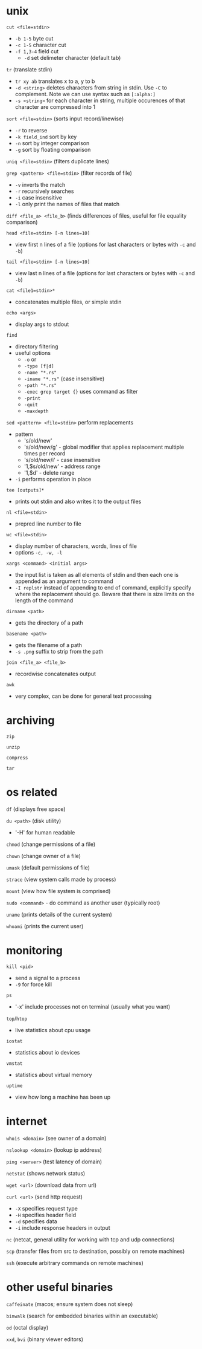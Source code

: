 # unix

`cut <file=stdin>`
- `-b 1-5` byte cut
- `-c 1-5` character cut
- `-f 1,3-4` field cut
    - `-d` set delimeter character (default tab)

`tr` (translate stdin)
- `tr xy ab` translates x to a, y to b
- `-d <string>` deletes characters from string in stdin. Use `-C` to complement. Note we can use syntax such as `[:alpha:]`
- `-s <string>` for each character in string, multiple occurences of that character are compressed into 1

`sort <file=stdin>` (sorts input record/linewise)
- `-r` to reverse
- `-k field_ind` sort by key
- `-n` sort by integer comparison
- `-g` sort by floating comparison

`uniq <file=stdin>` (filters duplicate lines)

`grep <pattern> <file=stdin>` (filter records of file)
- `-v` inverts the match
- `-r` recursively searches
- `-i` case insensitive
- `-l` only print the names of files that match

`diff <file_a> <file_b>` (finds differences of files, useful for file equality comparison)

`head <file=stdin> [-n lines=10]`
- view first n lines of a file (options for last characters or bytes with `-c` and `-b`)

`tail <file=stdin> [-n lines=10]`
- view last n lines of a file (options for last characters or bytes with `-c` and `-b`)

`cat <file1=stdin>*`
- concatenates multiple files, or simple stdin

`echo <args>`
- display args to stdout

`find`
- directory filtering
- useful options
    - `-o` or
    - `-type [f|d]`
    - `-name "*.rs"`
    - `-iname "*.rs"` (case insensitive)
    - `-path "*.rs"`
    - `-exec grep target {}` uses command as filter
    - `-print`
    - `-quit`
    - `-maxdepth`

`sed <pattern> <file=stdin>` perform replacements
- pattern 
    - 's/old/new'
    - 's/old/new/g' - global modifier that applies replacement multiple times per record
    - 's/old/new/i' - case insensitive
    - '1,$s/old/new' - address range
    - '1,$d' - delete range
- `-i` performs operation in place

`tee [outputs]*`
- prints out stdin and also writes it to the output files

`nl <file=stdin>`
- prepred line number to file

`wc <file=stdin>` 
- display number of characters, words, lines of file
- options `-c, -w, -l`

`xargs <command> <initial args>`
- the input list is taken as all elements of stdin and then each one is appended as an argument to command
- `-I replstr` instead of appending to end of command, explicitly specify where the replacement should go. Beware that there is size limits on the length of the command

`dirname <path>`
- gets the directory of a path

`basename <path>`
- gets the filename of a path
- `-s .png` suffix to strip from the path

`join <file_a> <file_b>`
- recordwise concatenates output

`awk`
- very complex, can be done for general text processing

# archiving

`zip`

`unzip`

`compress`

`tar`


# os related 

`df` (displays free space)

`du <path>` (disk utility)
- '-H' for human readable

`chmod` (change permissions of a file)

`chown` (change owner of a file)

`umask` (default permissions of file)

`strace` (view system calls made by process)

`mount` (view how file system is comprised)

`sudo <command>` - do command as another user (typically root)

`uname` (prints details of the current system)

`whoami` (prints the current user)

# monitoring

`kill <pid>` 
- send a signal to a process 
- `-9` for force kill

`ps` 
- '-x' include processes not on terminal (usually what you want)

`top`/`htop`
- live statistics about cpu usage

`iostat` 
- statistics about io devices

`vmstat` 
- statistics about virtual memory

`uptime` 
- view how long a machine has been up

# internet

`whois <domain>` (see owner of a domain)

`nslookup <domain>` (lookup ip address)

`ping <server>` (test latency of domain)

`netstat` (shows network status)

`wget <url>` (download data from url)

`curl <url>` (send http request)
- `-X` specifies request type
- `-H` specifies header field
- `-d` specifies data
- `-i` include response headers in output

`nc` (netcat, general utility for working with tcp and udp connections)

`scp` (transfer files from src to destination, possibly on remote machines)

`ssh` (execute arbitrary commands on remote machines)


# other useful binaries

`caffeinate` (macos; ensure system does not sleep)

`binwalk` (search for embedded binaries within an executable)

`od` (octal display)

`xxd`, `bvi` (binary viewer editors)


